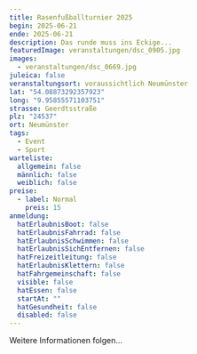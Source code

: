 ```yaml
---
title: Rasenfußballturnier 2025
begin: 2025-06-21
ende: 2025-06-21
description: Das runde muss ins Eckige...
featuredImage: veranstaltungen/dsc_0905.jpg
images:
  - veranstaltungen/dsc_0669.jpg
juleica: false
veranstaltungsort: voraussichtlich Neumünster
lat: "54.08873292357923"
long: "9.95855571103751"
strasse: Geerdtsstraße
plz: "24537"
ort: Neumünster
tags:
  - Event
  - Sport
warteliste:
  allgemein: false
  männlich: false
  weiblich: false
preise:
  - label: Normal
    preis: 15
anmeldung:
  hatErlaubnisBoot: false
  hatErlaubnisFahrrad: false
  hatErlaubnisSchwimmen: false
  hatErlaubnisSichEntfernen: false
  hatFreizeitleitung: false
  hatErlaubnisKlettern: false
  hatFahrgemeinschaft: false
  visible: false
  hatEssen: false
  startAt: ""
  hatGesundheit: false
  disabled: false
---
```

Weitere Informationen folgen...